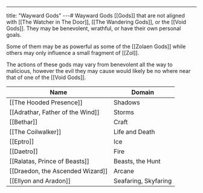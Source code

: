---
title: "Wayward Gods"
---# Wayward Gods
[[Gods]] that are not aligned with [[The Watcher in The Door]], [[The Wandering Gods]], or the [[Void Gods]].  They may be benevolent, wrathful, or have their own personal goals.

Some of them may be as powerful as some of the [[Zolaen Gods]] while others may only influence a small fragment of [[Zol]].

The actions of these gods may vary from benevolent all the way to malicious, however the evil they may cause would likely be no where near that of one of the [[Void Gods]].

Name | Domain
------------ | ------------
[[The Hooded Presence]] | Shadows
[[Adrathar, Father of the Wind]] | Storms
[[Bethar]] | Craft
[[The Coilwalker]] | Life and Death
[[Eptro]] | Ice
[[Daetro]] | Fire
[[Ralatas, Prince of Beasts]] | Beasts, the Hunt
[[Draedon, the Ascended Wizard]] | Arcane
[[Ellyon and Aradon]] | Seafaring, Skyfaring

